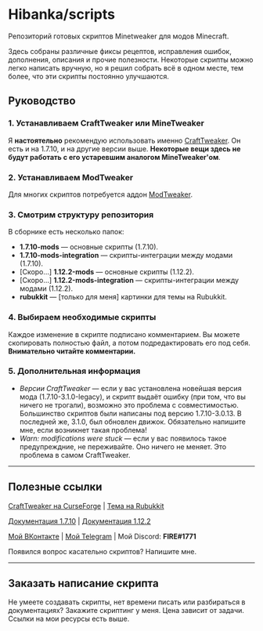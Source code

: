 # Hibanka/scripts
Репозиторий готовых скриптов Minetweaker для модов Minecraft.

Здесь собраны различные фиксы рецептов, исправления ошибок, дополнения, описания и прочие полезности. Некоторые скрипты можно легко написать вручную, но я решил собрать всё в одном месте, тем более, что эти скрипты постоянно улучшаются.

## Руководство
### 1. Устанавливаем CraftTweaker или MineTweaker
Я **настоятельно** рекомендую использовать именно [CraftTweaker](https://www.curseforge.com/minecraft/mc-mods/crafttweaker). Он есть и на 1.7.10, и на другие версии выше. **Некоторые вещи здесь не будут работать с его устаревшим аналогом MineTweaker'ом**.

### 2. Устанавливаем ModTweaker
Для многих скриптов потребуется аддон [ModTweaker](https://www.curseforge.com/minecraft/mc-mods/modtweaker).

### 3. Смотрим структуру репозитория
В сборнике есть несколько папок:
* **1.7.10-mods** — основные скрипты (1.7.10).
* **1.7.10-mods-integration** — скрипты-интеграции между модами (1.7.10).
* [Скоро...] **1.12.2-mods** — основные скрипты (1.12.2).
* [Скоро...] **1.12.2-mods-integration** — скрипты-интеграции между модами (1.12.2).
* **rubukkit** — [только для меня] картинки для темы на Rubukkit.

### 4. Выбираем необходимые скрипты
Каждое изменение в скрипте подписано комментарием. Вы можете скопировать полностью файл, а потом подредактировать его под себя. **Внимательно читайте комментарии.**

### 5. Дополнительная информация
* *Версии CraftTweaker* — если у вас установлена новейшая версия мода (1.7.10-3.1.0-legacy), и скрипт выдаёт ошибку (при том, что вы ничего не трогали), возможно это проблема с совместимостью. Большинство скриптов были написаны под версию 1.7.10-3.0.13. В последней же, 3.1.0, был обновлен движок. Обязательно напишите мне, если возникнет такая проблема!
* *Warn: modifications were stuck* — если у вас появилось такое предупреждние, не переживайте. Оно ничего не меняет. Это проблема в самом CraftTweaker.
***

## Полезные ссылки
[CraftTweaker на CurseForge](https://www.curseforge.com/minecraft/mc-mods/crafttweaker) | [Тема на Rubukkit](http://rubukkit.org/threads/ispravlenija-receptov-v-modax-minetweaker-crafttweaker.163629/)

[Документация 1.7.10](http://minetweaker3.powerofbytes.com/wiki/Main_Page) | [Документация 1.12.2](https://docs.blamejared.com/1.12/en/)

[Мой ВКонтакте](https://vk.com/hibanka) | [Мой Telegram](https://t.me/Hibanka) | Мой Discord: **FIRE#1771**

Появился вопрос касательно скриптов? Напишите мне.
***
## Заказать написание скрипта
Не умеете создавать скрипты, нет времени писать или разбираться в документациях? Закажите скриптинг у меня. Цена зависит от задачи. Ссылки на мои ресурсы есть выше.
